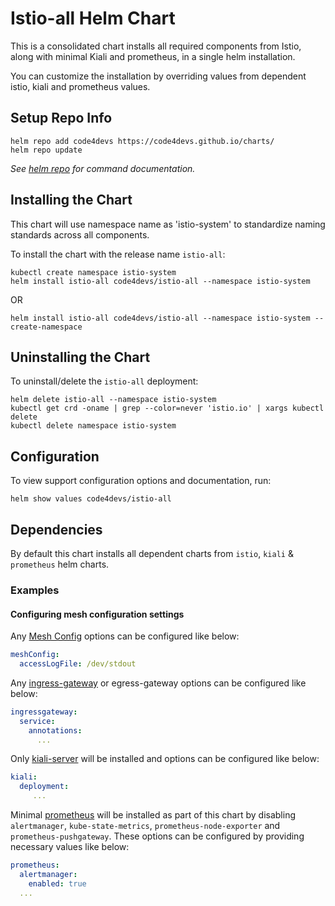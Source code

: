 # Istio-all Helm Chart

This is a consolidated chart installs all required components from Istio, along with minimal Kiali and prometheus, in a single helm installation. 

You can customize the installation by overriding values from dependent istio, kiali and prometheus values.

## Setup Repo Info

```console
helm repo add code4devs https://code4devs.github.io/charts/
helm repo update
```

_See [helm repo](https://helm.sh/docs/helm/helm_repo/) for command documentation._

## Installing the Chart

This chart will use namespace name as 'istio-system' to standardize naming standards across all components. 

To install the chart with the release name `istio-all`:

```console
kubectl create namespace istio-system
helm install istio-all code4devs/istio-all --namespace istio-system
```
OR 
```
helm install istio-all code4devs/istio-all --namespace istio-system --create-namespace
```

## Uninstalling the Chart

To uninstall/delete the `istio-all` deployment:

```console
helm delete istio-all --namespace istio-system
kubectl get crd -oname | grep --color=never 'istio.io' | xargs kubectl delete
kubectl delete namespace istio-system
```

## Configuration

To view support configuration options and documentation, run:

```console
helm show values code4devs/istio-all
```
## Dependencies

By default this chart installs all dependent charts from `istio`, `kiali` & `prometheus` helm charts.
 

### Examples

#### Configuring mesh configuration settings

Any [Mesh Config](https://istio.io/latest/docs/reference/config/istio.mesh.v1alpha1/) options can be configured like below:

```yaml
meshConfig:
  accessLogFile: /dev/stdout
```

Any [ingress-gateway](https://artifacthub.io/packages/helm/istio-official/gateway) or egress-gateway options can be configured like below: 

```yaml
ingressgateway:
  service:
    annotations: 
      ...
```


Only [kiali-server](https://kiali.io/docs/installation/installation-guide/install-with-helm/#standalone-kiali-installation) will be installed and options can be configured like below: 

```yaml 
kiali: 
  deployment: 
     ...
```    

Minimal [prometheus](https://istio.io/latest/docs/ops/integrations/prometheus/) will be installed as part of this chart by disabling `alertmanager`, `kube-state-metrics`, `prometheus-node-exporter` and `prometheus-pushgateway`.  These options can be configured by providing necessary values like below: 


```yaml 
prometheus: 
  alertmanager:
    enabled: true
  ...
```  